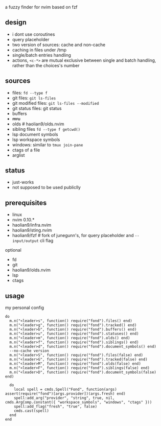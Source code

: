 
a fuzzy finder for nvim based on fzf

## design
* i dont use coroutines
* query placeholder
* two version of sources: cache and non-cache
* caching in files under /tmp
* single/batch entries handling
* actions, `<c-*>` are mutual exclusive between single and batch handling, rather than the choices's number

## sources
* files: `fd --type f`
* git files: `git ls-files`
* git modified files: `git ls-files --modified`
* git status files: git status
* buffers
* ~~mru~~
* olds # haolian9/olds.nvim
* sibling files `fd --type f getcwd()`
* lsp document symbols
* lsp workspace symbols
* windows: similar to `tmux join-pane`
* ctags of a file
* arglist

## status
* just-works
* not supposed to be used publiclly

## prerequisites
* linux
* nvim 0.10.*
* haolian9/infra.nvim
* haolian9/sting.nvim
* haolian9/fzf # fork of junegunn's, for query placeholder and `--input/output` cli flag

optional
* fd
* git
* haolian9/olds.nvim
* lsp
* ctags

## usage

my personal config
```
do
  m.n("<leader>s", function() require("fond").files() end)
  m.n("<leader>g", function() require("fond").tracked() end)
  m.n("<leader>b", function() require("fond").buffers() end)
  m.n("<leader>u", function() require("fond").statuses() end)
  m.n("<leader>m", function() require("fond").olds() end)
  m.n("<leader>f", function() require("fond").siblings() end)
  m.n("<leader>d", function() require("fond").document_symbols() end)
  --no-cache version
  m.n("<leader>S", function() require("fond").files(false) end)
  m.n("<leader>G", function() require("fond").tracked(false) end)
  m.n("<leader>M", function() require("fond").olds(false) end)
  m.n("<leader>F", function() require("fond").siblings(false) end)
  m.n("<leader>D", function() require("fond").document_symbols(false) end)

  do
    local spell = cmds.Spell("Fond", function(args) assert(require("fond")[args.provider])(args.fresh) end)
    spell:add_arg("provider", "string", true, nil, cmds.ArgComp.constant({ "workspace_symbols", "windows", "ctags" }))
    spell:add_flag("fresh", "true", false)
    cmds.cast(spell)
  end
end
```
